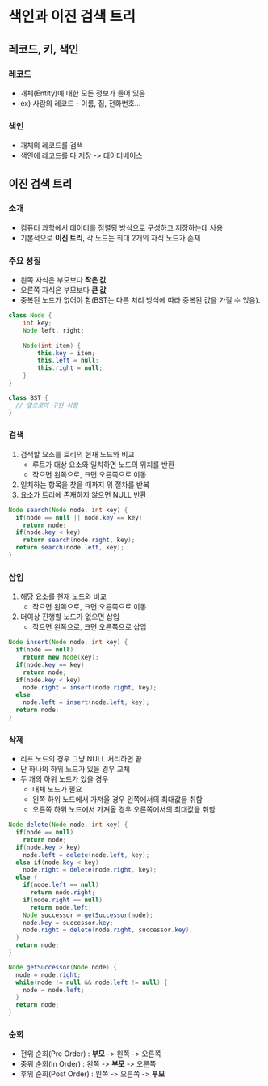 # 색인과 이진 검색 트리
## 레코드, 키, 색인
### 레코드
- 개체(Entity)에 대한 모든 정보가 들어 있음
- ex) 사람의 레코드 - 이름, 집, 전화번호...
### 색인
- 개체의 레코드를 검색
- 색인에 레코드를 다 저장 -> 데이터베이스

## 이진 검색 트리
### 소개
- 컴퓨터 과학에서 데이터를 정렬됭 방식으로 구성하고 저장하는데 사용
- 기본적으로 **이진 트리**, 각 노드는 최대 2개의 자식 노드가 존재
### 주요 성질
- 왼쪽 자식은 부모보다 **작은 값**
- 오른쪽 자식은 부모보다 **큰 값**
- 중복된 노드가 없어야 함(BST는 다른 처리 방식에 따라 중복된 값을 가질 수 있음).
```java
class Node {
	int key;
	Node left, right;
	
	Node(int item) {
		this.key = item;
		this.left = null;
		this.right = null;
	}
}

class BST {
  // 앞으로의 구현 사항
}
```
  
### 검색
1. 검색할 요소를 트리의 현재 노드와 비교
   - 루트가 대상 요소와 일치하면 노드의 위치를 반환
   - 작으면 왼쪽으로, 크면 오른쪽으로 이동
2. 일치하는 항목을 찾을 때까지 위 절차를 반복
3. 요소가 트리에 존재하지 않으면 NULL 반환
```java
Node search(Node node, int key) {
  if(node == null || node.key == key)
    return node;
  if(node.key < key)
    return search(node.right, key);
  return search(node.left, key);
}
```

### 삽입
1. 해당 요소를 현재 노드와 비교
   - 작으면 왼쪽으로, 크면 오른쪽으로 이동
2. 더이상 진행할 노드가 없으면 삽입
   - 작으면 왼쪽으로, 크면 오른쪽으로 삽입
```java
Node insert(Node node, int key) {
  if(node == null)
    return new Node(key);
  if(node.key == key)
    return node;
  if(node.key < key)
    node.right = insert(node.right, key);
  else
    node.left = insert(node.left, key);
  return node;
}
```

### 삭제
- 리프 노드의 경우 그냥 NULL 처리하면 끝
- 단 하나의 하위 노드가 있을 경우 교체
- 두 개의 하위 노드가 있을 경우
  - 대체 노드가 필요
  - 왼쪽 하위 노드에서 가져올 경우 왼쪽에서의 최대값을 취함
  - 오른쪽 하위 노드에서 가져올 경우 오른쪽에서의 최대값을 취함
```java
Node delete(Node node, int key) {
  if(node == null) 
    return node;
  if(node.key > key) 
    node.left = delete(node.left, key);
  else if(node.key < key)
    node.right = delete(node.right, key);
  else {
    if(node.left == null)
      return node.right;
    if(node.right == null)
      return node.left;
    Node successor = getSuccessor(node);
    node.key = successor.key;
    node.right = delete(node.right, successor.key);
  }
  return node;
}

Node getSuccessor(Node node) {
  node = node.right;
  while(node != null && node.left != null) {
    node = node.left;
  }
  return node;
}
```

### 순회
- 전위 순회(Pre Order) : **부모** -> 왼쪽 -> 오른쪽
- 중위 순회(In Order) : 왼쪽 -> **부모** -> 오른쪽
- 후위 순회(Post Order) : 왼쪽 -> 오른쪽 -> **부모**
